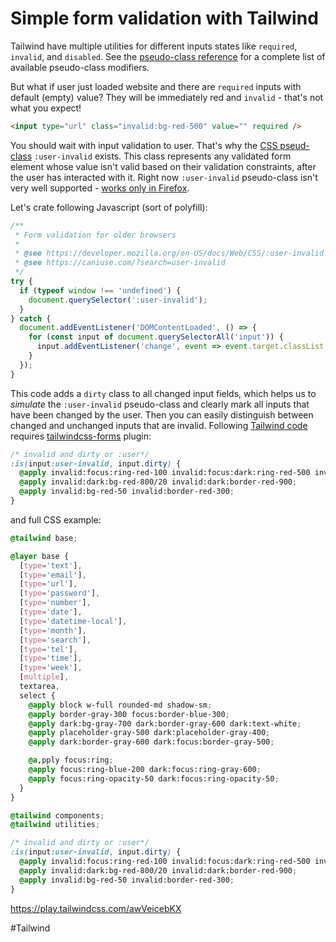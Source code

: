 # Simple form validation with Tailwind

Tailwind have multiple utilities for different inputs states like `required`, `invalid`, and `disabled`.
See the [pseudo-class reference](https://tailwindcss.com/docs/hover-focus-and-other-states) for a complete 
list of available pseudo-class modifiers. 

But what if user just loaded website and there are `required` inputs with default (empty) value?
They will be immediately red and `invalid` - that's not what you expect!

```html
<input type="url" class="invalid:bg-red-500" value="" required />
```

You should wait with input validation to user. That's why the [CSS pseud-class](https://developer.mozilla.org/en-US/docs/Web/CSS/:user-invalid) 
`:user-invalid` exists. This class represents any validated form element whose value isn't valid based on their validation constraints,
after the user has interacted with it. Right now `:user-invalid` pseudo-class isn't very well 
supported - [works only in Firefox](https://caniuse.com/?search=user-invalid).

Let's crate following Javascript (sort of polyfill):

```js
/**
 * Form validation for older browsers
 *
 * @see https://developer.mozilla.org/en-US/docs/Web/CSS/:user-invalid
 * @see https://caniuse.com/?search=user-invalid
 */
try {
  if (typeof window !== 'undefined') {
    document.querySelector(':user-invalid');
  }
} catch {
  document.addEventListener('DOMContentLoaded', () => {
    for (const input of document.querySelectorAll('input')) {
      input.addEventListener('change', event => event.target.classList.add('dirty'));
    }
  });
}
```

This code adds a `dirty` class to all changed input fields, which helps us to *simulate* the `:user-invalid` pseudo-class and clearly mark all inputs that have been changed by the user.
Then you can easily distinguish between changed and unchanged inputs that are invalid. Following [Tailwind code](https://tailwindcss.com/docs/hover-focus-and-other-states#invalid) 
requires [tailwindcss-forms](https://github.com/tailwindlabs/tailwindcss-forms) plugin:

```css
/* invalid and dirty or :user*/
:is(input:user-invalid, input.dirty) {
  @apply invalid:focus:ring-red-100 invalid:focus:dark:ring-red-500 invalid:focus:dark:ring-opacity-30;
  @apply invalid:dark:bg-red-800/20 invalid:dark:border-red-900;
  @apply invalid:bg-red-50 invalid:border-red-300;
}
```

and full CSS example:

```css
@tailwind base;

@layer base {
  [type='text'],
  [type='email'],
  [type='url'],
  [type='password'],
  [type='number'],
  [type='date'],
  [type='datetime-local'],
  [type='month'],
  [type='search'],
  [type='tel'],
  [type='time'],
  [type='week'],
  [multiple],
  textarea,
  select {
    @apply block w-full rounded-md shadow-sm;
    @apply border-gray-300 focus:border-blue-300;
    @apply dark:bg-gray-700 dark:border-gray-600 dark:text-white;
    @apply placeholder-gray-500 dark:placeholder-gray-400;
    @apply dark:border-gray-600 dark:focus:border-gray-500;

    @a,pply focus:ring;
    @apply focus:ring-blue-200 dark:focus:ring-gray-600;
    @apply focus:ring-opacity-50 dark:focus:ring-opacity-50;
  }
}

@tailwind components;
@tailwind utilities;

/* invalid and dirty or :user*/
:is(input:user-invalid, input.dirty) {
  @apply invalid:focus:ring-red-100 invalid:focus:dark:ring-red-500 invalid:focus:dark:ring-opacity-30;
  @apply invalid:dark:bg-red-800/20 invalid:dark:border-red-900;
  @apply invalid:bg-red-50 invalid:border-red-300;
}
```

https://play.tailwindcss.com/awVeicebKX

#Tailwind 
